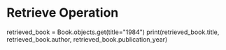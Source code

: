 
# Retrieve Operation

retrieved_book = Book.objects.get(title="1984")
print(retrieved_book.title, retrieved_book.author, retrieved_book.publication_year)
